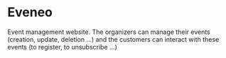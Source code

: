 # Eveneo

Event management website. The organizers can manage their events (creation, update, deletion ...) and the customers can interact with these events (to register, to unsubscribe ...)
